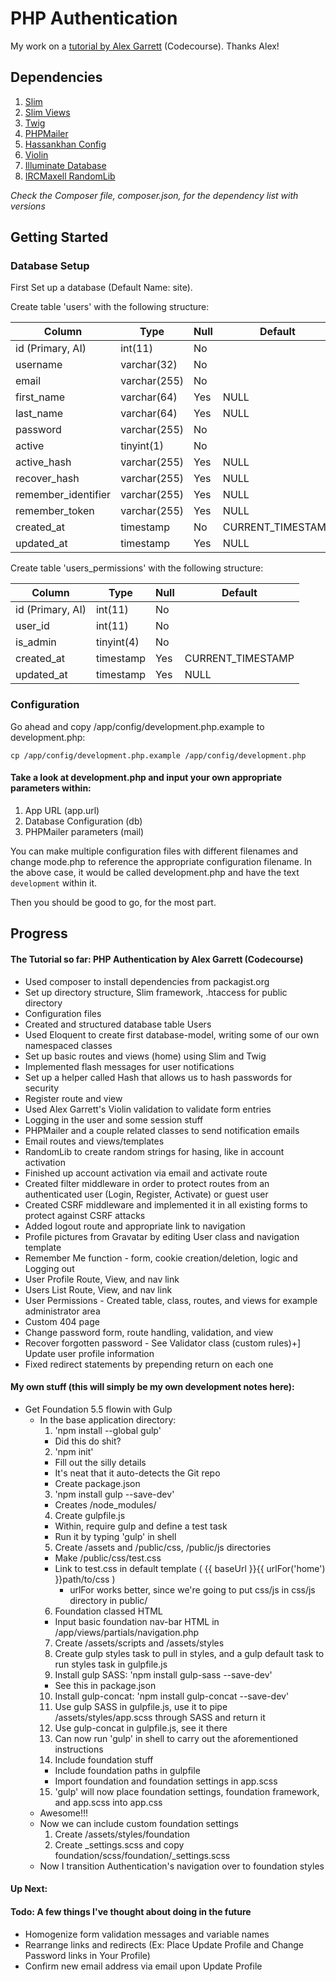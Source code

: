 # PHP Authentication
My work on a [tutorial by Alex Garrett](https://www.youtube.com/playlist?list=PLfdtiltiRHWGKUvioJly40RJZchSG2-34) (Codecourse). Thanks Alex!

## Dependencies
1. [Slim](https://github.com/slimphp/Slim)
2. [Slim Views](https://github.com/slimphp/Slim-Views)
3. [Twig](https://github.com/twigphp/Twig)
4. [PHPMailer](https://github.com/PHPMailer/PHPMailer)
5. [Hassankhan Config](https://packagist.org/packages/hassankhan/config)
6. [Violin](https://github.com/alexgarrett/violin)
7. [Illuminate Database](https://github.com/illuminate/database)
8. [IRCMaxell RandomLib](https://packagist.org/packages/ircmaxell/random-lib)

*Check the Composer file, composer.json, for the dependency list with versions*


## Getting Started
### Database Setup

First Set up a database (Default Name: site).

Create table 'users' with the following structure:

| Column              | Type         | Null | Default            |
|---------------------|--------------|------|--------------------|
| id (Primary, AI)    | int(11)      | No   |                    |
| username            | varchar(32)  | No   |                    |
| email               | varchar(255) | No   |                    |
| first_name          | varchar(64)  | Yes  | NULL               |
| last_name           | varchar(64)  | Yes  | NULL               |
| password            | varchar(255) | No   |                    |
| active              | tinyint(1)   | No   |                    |
| active_hash         | varchar(255) | Yes  | NULL               |
| recover_hash        | varchar(255) | Yes  | NULL               |
| remember_identifier | varchar(255) | Yes  | NULL               |
| remember_token      | varchar(255) | Yes  | NULL               |
| created_at          | timestamp    | No   | CURRENT_TIMESTAMP  |
| updated_at          | timestamp    | Yes  | NULL               |


Create table 'users_permissions' with the following structure:

| Column           | Type       | Null | Default            |
|------------------|------------|------|--------------------|
| id (Primary, AI) | int(11)    | No   |                    |
| user_id          | int(11)    | No   |                    |
| is_admin         | tinyint(4) | No   |                    |
| created_at       | timestamp  | Yes  | CURRENT_TIMESTAMP  |
| updated_at       | timestamp  | Yes  | NULL               |


### Configuration

Go ahead and copy /app/config/development.php.example to development.php:

```
cp /app/config/development.php.example /app/config/development.php
```

#### Take a look at development.php and input your own appropriate parameters within:
1. App URL (app.url)
2. Database Configuration (db)
3. PHPMailer parameters (mail)

You can make multiple configuration files with different filenames and change mode.php to reference the appropriate configuration filename. In the above case, it would be called development.php and have the text `development` within it.

Then you should be good to go, for the most part.


## Progress

#### The Tutorial so far: PHP Authentication by Alex Garrett (Codecourse)
+ Used composer to install dependencies from packagist.org
+ Set up directory structure, Slim framework, .htaccess for public directory
+ Configuration files
+ Created and structured database table Users
+ Used Eloquent to create first database-model, writing some of our own namespaced classes
+ Set up basic routes and views (home) using Slim and Twig
+ Implemented flash messages for user notifications
+ Set up a helper called Hash that allows us to hash passwords for security
+ Register route and view
+ Used Alex Garrett's Violin validation to validate form entries
+ Logging in the user and some session stuff
+ PHPMailer and a couple related classes to send notification emails
+ Email routes and views/templates
+ RandomLib to create random strings for hasing, like in account activation
+ Finished up account activation via email and activate route
+ Created filter middleware in order to protect routes from an authenticated user (Login, Register, Activate) or guest user
+ Created CSRF middleware and implemented it in all existing forms to protect against CSRF attacks
+ Added logout route and appropriate link to navigation
+ Profile pictures from Gravatar by editing User class and navigation template
+ Remember Me function - form, cookie creation/deletion, logic and Logging out
+ User Profile Route, View, and nav link
+ Users List Route, View, and nav link
+ User Permissions - Created table, class, routes, and views for example administrator area
+ Custom 404 page
+ Change password form, route handling, validation, and view
+ Recover forgotten password - See Validator class (custom rules)+] Update user profile information
+ Fixed redirect statements by prepending return on each one

#### My own stuff (this will simply be my own development notes here):
+ Get Foundation 5.5 flowin with Gulp
  + In the base application directory:
    1. 'npm install --global gulp'
      + Did this do shit?
    2. 'npm init'
      + Fill out the silly details
      + It's neat that it auto-detects the Git repo
      + Create package.json
    3. 'npm install gulp --save-dev'
      + Creates /node_modules/
    4. Create gulpfile.js
	  + Within, require gulp and define a test task
	  + Run it by typing 'gulp' in shell
    5. Create /assets and /public/css, /public/js directories
      + Make /public/css/test.css
      + Link to test.css in default template ( {{ baseUrl }}{{ urlFor('home') }}path/to/css )
        + urlFor works better, since we're going to put css/js in css/js directory in public/
    6. Foundation classed HTML
      + Input basic foundation nav-bar HTML in /app/views/partials/navigation.php
    7. Create /assets/scripts and /assets/styles
    8. Create gulp styles task to pull in styles, and a gulp default task to run styles task in gulpfile.js
    9. Install gulp SASS: 'npm install gulp-sass --save-dev'
      + See this in package.json
    10. Install gulp-concat: 'npm install gulp-concat --save-dev'
    11. Use gulp SASS in gulpfile.js, use it to pipe /assets/styles/app.scss through SASS and return it
    12. Use gulp-concat in gulpfile.js, see it there
    13. Can now run 'gulp' in shell to carry out the aforementioned instructions
    14. Include foundation stuff
      + Include foundation paths in gulpfile
      + Import foundation and foundation settings in app.scss
    15. 'gulp' will now place foundation settings, foundation framework, and app.scss into app.css
  + Awesome!!!
  + Now we can include custom foundation settings
    1. Create /assets/styles/foundation
    2. Create _settings.scss and copy foundation/scss/foundation/_settings.scss
  + Now I transition Authentication's navigation over to foundation styles


#### Up Next:

#### Todo: A few things I've thought about doing in the future
+ Homogenize form validation messages and variable names
+ Rearrange links and redirects (Ex: Place Update Profile and Change Password links in Your Profile)
+ Confirm new email address via email upon Update Profile
